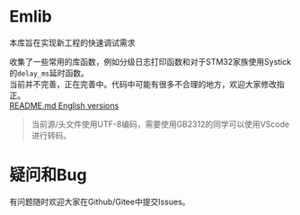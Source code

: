 # Emlib
本库旨在实现新工程的快速调试需求  


收集了一些常用的库函数，例如分级日志打印函数和对于STM32家族使用Systick的`delay_ms`延时函数。  
当前并不完善，正在完善中。代码中可能有很多不合理的地方，欢迎大家修改指正。  
[README.md English versions](README_EN.md)  
>当前源/头文件使用UTF-8编码，需要使用GB2312的同学可以使用VScode进行转码。









# 疑问和Bug
有问题随时欢迎大家在Github/Gitee中提交Issues。
